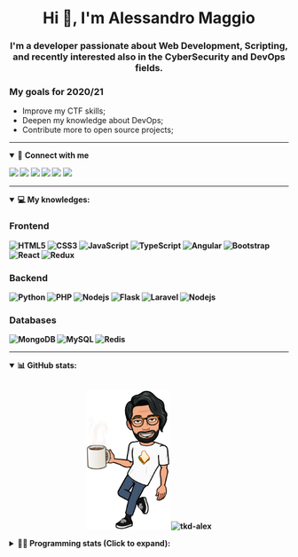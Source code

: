<h1 align="center">Hi 👋, I'm Alessandro Maggio</h1>
<h3 align="center">I'm a developer passionate about Web Development, Scripting, and recently interested also in the CyberSecurity and DevOps fields.</h3>

### My goals for 2020/21
- Improve my CTF skills;
- Deepen my knowledge about DevOps;
- Contribute more to open source projects;

____

<details open>
<summary>🤝 <b>Connect with me<b></summary>

<p align = "center">

[<img src="https://img.shields.io/badge/twitter-1DA1F2.svg?&style=for-the-badge&logo=twitter&logoColor=white" />](https://twitter.com/TkdAxel)
[<img src ="https://img.shields.io/badge/portfolio-web-%23.svg?&style=for-the-badge&logo=&logoColor=white%22">](https://alessandromaggio.it/)
[<img src ="https://img.shields.io/badge/Telegram-1ca0f1.svg?&style=for-the-badge&logo=Telegram&logoColor=white%22&link=https://t.me/TkdAlex">](https://t.me/TkdAlex/)
[<img src="https://img.shields.io/badge/gmail-c14438.svg?&style=for-the-badge&logo=Gmail&logoColor=white&link=mailto:alex.tkd.alex@gmail.com"/>](mailto:alex.tkd.alex@gmail.com)
[<img src="https://img.shields.io/badge/linkedin-0077B5.svg?&style=for-the-badge&logo=linkedin&logoColor=white" />](https://www.linkedin.com/in/aalessandromaggio/)
[<img src = "https://img.shields.io/badge/instagram-E4405F.svg?&style=for-the-badge&logo=instagram&logoColor=white">](https://www.instagram.com/tkd_alex/)
<!--- [![Visits Badge](https://badges.pufler.dev/visits/tkd-alex/tkd-alex?style=for-the-badge&color=blue)](https://github.com/tkd-alex/tkd-alex) -->

</p>

</details>

---

<details open>
<summary>💻 <b>My knowledges</b>: </summary>

### Frontend
![HTML5](https://img.shields.io/badge/-HTML5-E34F26.svg?style=for-the-badge&logo=html5&logoColor=ffffff)
![CSS3](https://img.shields.io/badge/-CSS3-1572B6.svg?style=for-the-badge&logo=css3)
![JavaScript](https://img.shields.io/badge/-JavaScript-282C34?style=for-the-badge&logo=javascript)
![TypeScript](https://img.shields.io/badge/-TypeScript-007ACC?style=for-the-badge&logo=typescript)
![Angular](https://img.shields.io/badge/-Angular-DD0031?style=for-the-badge&logo=angular)
![Bootstrap](https://img.shields.io/badge/-Bootstrap-563D7C.svg?style=for-the-badge&logo=bootstrap)
![React](https://img.shields.io/badge/-React-282C34.svg?style=for-the-badge&logo=react&logoColor=ffffff)
![Redux](https://img.shields.io/badge/-Redux-764ABC.svg?style=for-the-badge&logo=redux)

### Backend
![Python](https://img.shields.io/badge/-Python-3776AB.svg?style=for-the-badge&logo=Python&logoColor=ffffff)
![PHP](https://img.shields.io/badge/-PHP-777BB4.svg?style=for-the-badge&logo=PHP&logoColor=ffffff)
![Nodejs](https://img.shields.io/badge/-Bash-4EAA25.svg?style=for-the-badge&logo=gnu-bash&logoColor=ffffff)
![Flask](https://img.shields.io/badge/-Flask-282C34.svg?style=for-the-badge&logo=flask)
![Laravel](https://img.shields.io/badge/-Laravel-FF2D20.svg?style=for-the-badge&logo=laravel&logoColor=ffffff)
![Nodejs](https://img.shields.io/badge/-Nodejs-339933.svg?style=for-the-badge&logo=Node.js&logoColor=ffffff)

### Databases
![MongoDB](https://img.shields.io/badge/-MongoDB-47A248?style=for-the-badge&logo=mongodb&logoColor=ffffff)
![MySQL](https://img.shields.io/badge/-MySQL-4479A1?style=for-the-badge&logo=mysql&logoColor=ffffff)
![Redis](https://img.shields.io/badge/-Redis-DC382D?style=for-the-badge&logo=Redis&logoColor=ffffff)

</details>

---

<details open>
 <summary>📊 <b>GitHub stats</b>: </summary>

<br>

<p align = "center">
    <img src="https://raw.githubusercontent.com/Tkd-Alex/tkd-alex/master/images/321517cd-ff68-41a7-b0d1-e765680568a7-8b6448d9-c944-4146-b633-adbdd25cb471-v1.png" height="250" />
    <img src="https://github-readme-stats.vercel.app/api?username=tkd-alex&show_icons=true&count_private=true&hide_border=true&line_height=25" alt="tkd-alex">
</p>

</design>

<details>
 <summary>👨‍💻 <b>Programming stats (Click to expand)</b>: </summary>
 
<!--START_SECTION:waka-->
**I'm an Early 🐤** 

```text
🌞 Morning    378 commits    █████░░░░░░░░░░░░░░░░░░░░   22.94% 
🌆 Daytime    676 commits    ██████████░░░░░░░░░░░░░░░   41.02% 
🌃 Evening    556 commits    ████████░░░░░░░░░░░░░░░░░   33.74% 
🌙 Night      38 commits     ░░░░░░░░░░░░░░░░░░░░░░░░░   2.31%

```
📅 **I'm Most Productive on Wednesday** 

```text
Monday       255 commits    ███░░░░░░░░░░░░░░░░░░░░░░   15.47% 
Tuesday      254 commits    ███░░░░░░░░░░░░░░░░░░░░░░   15.41% 
Wednesday    302 commits    ████░░░░░░░░░░░░░░░░░░░░░   18.33% 
Thursday     276 commits    ████░░░░░░░░░░░░░░░░░░░░░   16.75% 
Friday       282 commits    ████░░░░░░░░░░░░░░░░░░░░░   17.11% 
Saturday     137 commits    ██░░░░░░░░░░░░░░░░░░░░░░░   8.31% 
Sunday       142 commits    ██░░░░░░░░░░░░░░░░░░░░░░░   8.62%

```


📊 **This Week I Spent My Time On** 

```text
⌚︎ Time Zone: Europe/Rome

💬 Programming Languages: 
Python                   4 hrs 13 mins       █████████████░░░░░░░░░░░░   51.74% 
HTML                     1 hr 21 mins        ████░░░░░░░░░░░░░░░░░░░░░   16.73% 
JavaScript               1 hr 9 mins         ███░░░░░░░░░░░░░░░░░░░░░░   14.18% 
Markdown                 50 mins             ██░░░░░░░░░░░░░░░░░░░░░░░   10.3% 
YAML                     16 mins             ░░░░░░░░░░░░░░░░░░░░░░░░░   3.29%

🔥 Editors: 
VS Code                  7 hrs 3 mins        █████████████████████░░░░   86.55% 
Sublime Text             1 hr 5 mins         ███░░░░░░░░░░░░░░░░░░░░░░   13.45%

🐱‍💻 Projects: 
Twitch-Channel-Points-Min7 hrs 12 mins       ██████████████████████░░░   88.33% 
Unknown Project          32 mins             █░░░░░░░░░░░░░░░░░░░░░░░░   6.65% 
GramAddict               12 mins             ░░░░░░░░░░░░░░░░░░░░░░░░░   2.57% 
PandaScripts-Chrome-Exten7 mins              ░░░░░░░░░░░░░░░░░░░░░░░░░   1.47% 
secret-project-ytm       2 mins              ░░░░░░░░░░░░░░░░░░░░░░░░░   0.55%

💻 Operating System: 
Linux                    8 hrs 9 mins        █████████████████████████   100.0%

```

**I Mostly Code in Python** 

```text
Python                   31 repos            ██████████░░░░░░░░░░░░░░░   41.89% 
JavaScript               12 repos            ████░░░░░░░░░░░░░░░░░░░░░   16.22% 
PHP                      5 repos             █░░░░░░░░░░░░░░░░░░░░░░░░   6.76% 
CSS                      5 repos             █░░░░░░░░░░░░░░░░░░░░░░░░   6.76% 
HTML                     5 repos             █░░░░░░░░░░░░░░░░░░░░░░░░   6.76%

```



 Last Updated on 20/08/2021
<!--END_SECTION:waka-->

</details>
